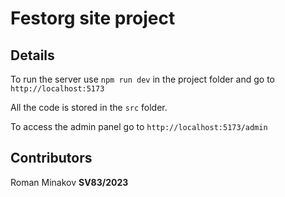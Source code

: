 # Festorg site project
## Details
To run the server use `npm run dev` in the project folder and go to `http://localhost:5173`

All the code is stored in the `src` folder.

To access the admin panel go to `http://localhost:5173/admin`
## Contributors
Roman Minakov **SV83/2023**
